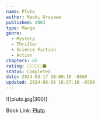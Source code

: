 ```yaml
---
name: Pluto
author: Naoki Urasawa
published: 2003
type: Manga
genre:
  - Mystery
  - Thriller
  - Science Fiction
  - Action
chapters: 65
rating: 🌕🌕🌕🌕🌑
status: Completed
date: 2024-03-17 10:00:10 -0500
updated: 2024-06-16 16:57:10 -0500
---
```


![[pluto.jpg|300]]

Book Link: [Pluto](https://myanimelist.net/manga/745/Pluto)
